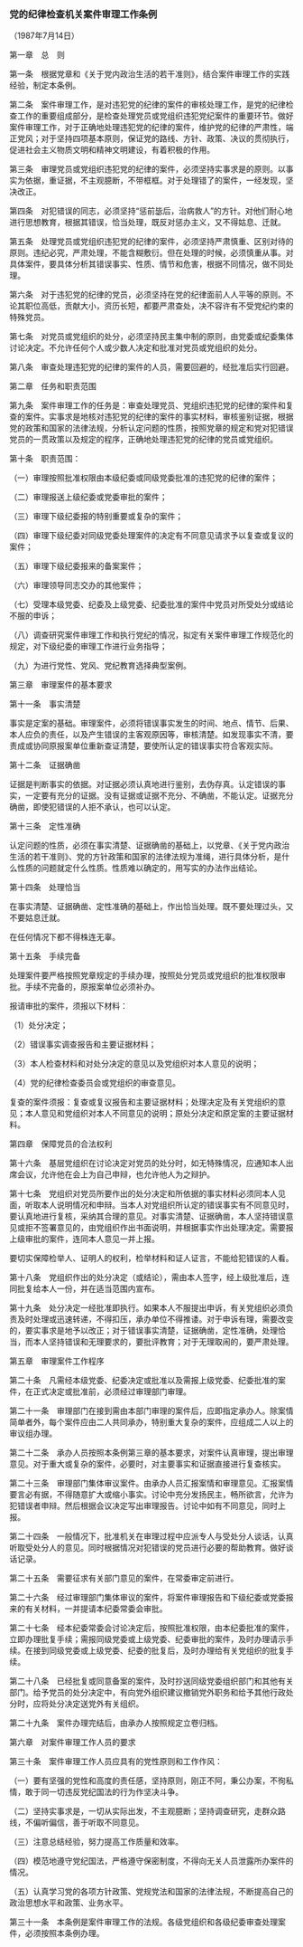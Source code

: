 ###  党的纪律检查机关案件审理工作条例 


（1987年7月14日）

第一章　总　则

第一条　根据党章和《关于党内政治生活的若干准则》，结合案件审理工作的实践经验，制定本条例。

第二条　案件审理工作，是对违犯党的纪律的案件的审核处理工作，是党的纪律检查工作的重要组成部分，是检查处理党员或党组织违犯党纪案件的重要环节。做好案件审理工作，对于正确地处理违犯党的纪律的案件，维护党的纪律的严肃性，端正党风；对于坚持四项基本原则，保证党的路线、方针、政策、决议的贯彻执行，促进社会主义物质文明和精神文明建设，有着积极的作用。

第三条　审理党员或党组织违犯党的纪律的案件，必须坚持实事求是的原则。以事实为依据，重证据，不主观臆断，不带框框。对于处理错了的案件，一经发现，坚决改正。

第四条　对犯错误的同志，必须坚持“惩前毖后，治病救人”的方针。对他们耐心地进行思想教育，根据其错误，恰当处理，既反对惩办主义，又不得姑息、迁就。

第五条　处理党员或党组织违犯党的纪律的案件，必须坚持严肃慎重、区别对待的原则。违纪必究，严肃处理，不能含糊敷衍。但在处理的时候，必须慎重从事。对具体案件，要具体分析其错误事实、性质、情节和危害，根据不同情况，做不同处理。

第六条　对于违犯党的纪律的党员，必须坚持在党的纪律面前人人平等的原则。不论其职位高低，贡献大小，资历长短，都要严肃查处，决不容许有不受党纪约束的特殊党员。

第七条　对党员或党组织的处分，必须坚持民主集中制的原则，由党委或纪委集体讨论决定。不允许任何个人或少数人决定和批准对党员或党组织的处分。

第八条　审查处理违犯党的纪律的案件的人员，需要回避的，经批准后实行回避。

第二章　任务和职责范围

第九条　案件审理工作的任务是：审查处理党员、党组织违犯党的纪律的案件和复查的案件。实事求是地核对违犯党的纪律的案件的事实材料，审核鉴别证据，根据党的政策和国家的法律法规，分析认定问题的性质，按照党章的规定和党对犯错误党员的一贯政策以及规定的程序，正确地处理违犯党的纪律的党员或党组织。

第十条　职责范围：

（一）审理按照批准权限由本级纪委或同级党委批准的违犯党的纪律的案件；

（二）审理报送上级纪委或党委审批的案件；

（三）审理下级纪委报的特别重要或复杂的案件；

（四）审理下级纪委对同级党委处理案件的决定有不同意见请求予以复查或复议的案件；

（五）审理下级纪委报来的备案案件；

（六）审理领导同志交办的其他案件；

（七）受理本级党委、纪委及上级党委、纪委批准的案件中党员对所受处分或结论不服的申诉；

（八）调查研究案件审理工作和执行党纪的情况，拟定有关案件审理工作规范化的规定，对下级纪委的审理工作进行业务指导；

（九）为进行党性、党风、党纪教育选择典型案例。

第三章　审理案件的基本要求

第十一条　事实清楚

事实是定案的基础。审理案件，必须将错误事实发生的时间、地点、情节、后果、本人应负的责任，以及产生错误的主客观原因等，审核清楚。如发现事实不清，要责成或协同原报案单位重新查证清楚，要使所认定的错误事实符合客观实际。

第十二条　证据确凿

证据是判断事实的依据。对证据必须认真地进行鉴别，去伪存真。认定错误的事实，一定要有充分的证据。没有证据或证据不充分、不确凿，不能认定。证据充分确凿，即使犯错误的人拒不承认，也可以认定。

第十三条　定性准确

认定问题的性质，必须在事实清楚、证据确凿的基础上，以党章、《关于党内政治生活的若干准则》、党的方针政策和国家的法律法规为准绳，进行具体分析，是什么性质的问题就定什么性质。性质难以确定的，用写实的办法作出结论。

第十四条　处理恰当

在事实清楚、证据确凿、定性准确的基础上，作出恰当处理。既不要处理过头，又不要姑息迁就。

在任何情况下都不得株连无辜。

第十五条　手续完备

处理案件要严格按照党章规定的手续办理，按照处分党员或党组织的批准权限审批。手续不完备的，原报案单位必须补办。

报请审批的案件，须报以下材料：

（1）处分决定；

（2）错误事实调查报告和主要证据材料；

（3）本人检查材料和对处分决定的意见以及党组织对本人意见的说明；

（4）党的纪律检查委员会或党组织的审查意见。

复查的案件须报：复查或复议报告和主要证据材料；处理决定及有关党组织的意见；本人意见和党组织对本人不同意见的说明；原处分决定和原定案的主要证据材料。

第四章　保障党员的合法权利

第十六条　基层党组织在讨论决定对党员的处分时，如无特殊情况，应通知本人出席会议，允许他在会上为自己申辩，也允许他人为之辩护。

第十七条　党组织对党员所要作出的处分决定和所依据的事实材料必须同本人见面，听取本人说明情况和申辩。当本人对党组织所认定的错误事实有不同意见时，要认真地进行复核，采纳其合理的意见。对事实清楚、证据确凿，本人坚持错误意见或拒不签署意见的，由党组织作出书面说明，并根据事实作出处理决定。需要报上级审批的案件，连同本人意见一并上报。

要切实保障检举人、证明人的权利，检举材料和证人证言，不能给犯错误的人看。

第十八条　党组织作出的处分决定（或结论），需由本人签字，经上级批准后，连同批复给本人一份，并在适当范围内宣布。

第十九条　处分决定一经批准即执行。如果本人不服提出申诉，有关党组织必须负责及时处理或迅速转递，不得扣压，承办单位不得推诿。对于申诉有理，需要改变的，要实事求是地予以改正；对于错误事实清楚，证据确凿，定性准确，处理恰当，而本人坚持错误和无理要求的，要批评教育；对于无理取闹的，要严肃处理。　

第五章　审理案件工作程序

第二十条　凡需经本级党委、纪委决定或批准以及需报上级党委、纪委批准的案件，在正式决定或批准前，必须经过审理部门审理。

第二十一条　审理部门在接到需由本部门审理的案件后，应即指定承办人。除案情简单者外，每个案件应由二人共同承办，特别重大复杂的案件，应组成二人以上的审议组办理。

第二十二条　承办人员按照本条例第三章的基本要求，对案件认真审理，提出审理意见。对于重大或复杂的案件，必要时，对主要事实和证据直接进行复查核实。

第二十三条　审理部门集体审议案件。由承办人员汇报案情和审理意见。汇报案情要言必有据，不得随意扩大或缩小事实。讨论中充分发扬民主，畅所欲言，允许为犯错误者申辩。然后根据会议决定写出审理报告。讨论中如有不同意见，同时上报。

第二十四条　一般情况下，批准机关在审理过程中应派专人与受处分人谈话，认真听取受处分人的意见。同时根据情况对犯错误的党员进行必要的帮助教育。做好谈话记录。

第二十五条　需要征求有关部门意见的案件，在常委审定前进行。

第二十六条　经过审理部门集体审议的案件，将案件审理报告和下级纪委或党委报来的有关材料，一并提请本纪委常委会审批。

第二十七条　经本纪委常委会讨论决定后，按照批准权限，由本纪委批准的案件，立即办理批复手续；需报同级党委或上级党委、纪委审批的案件，及时办理请示手续。在接到同级党委或上级党委、纪委的批复后，及时办理给有关党组织的批复手续。

第二十八条　已经批复或同意备案的案件，及时抄送同级党委组织部门和其他有关部门。给予党员的处分决定中，有向党外组织建议撤销党外职务和给予其他行政处分时，应将处分决定送党外有关组织。

第二十九条　案件办理完结后，由承办人按照规定立卷归档。

第六章　对案件审理工作人员的要求

第三十条　案件审理工作人员应具有的党性原则和工作作风：

（一）要有坚强的党性和高度的责任感，坚持原则，刚正不阿，秉公办案，不徇私情，敢于同一切违反党纪国法的行为作坚决斗争。

（二）坚持实事求是，一切从实际出发，不主观臆断；坚持调查研究，走群众路线，不偏听偏信，善于听取不同意见。

（三）注意总结经验，努力提高工作质量和效率。

（四）模范地遵守党纪国法，严格遵守保密制度，不得向无关人员泄露所办案件的情况。

（五）认真学习党的各项方针政策、党规党法和国家的法律法规，不断提高自己的政治思想水平和政策、业务水平。

第三十一条　本条例是案件审理工作的法规。各级党组织和各级纪委审查处理案件，必须按照本条例办理。